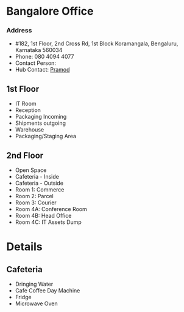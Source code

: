 # Bangalore Office


### Address
 - #182, 1st Floor, 2nd Cross Rd, 1st Block Koramangala, Bengaluru, Karnataka 560034
 - Phone: 080 4094 4077
 - Contact Person: 
 - Hub Contact: [Pramod](/employees/pramod.html)

## 1st Floor
- IT Room
- Reception
- Packaging Incoming
- Shipments outgoing
- Warehouse
- Packaging/Staging Area

## 2nd Floor
- Open Space
- Cafeteria - Inside
- Cafeteria - Outside
- Room 1: Commerce
- Room 2: Parcel
- Room 3: Courier
- Room 4A: Conference Room
- Room 4B: Head Office
- Room 4C: IT Assets Dump


# Details

## Cafeteria
- Dringing Water
- Cafe Coffee Day Machine
- Fridge
- Microwave Oven
